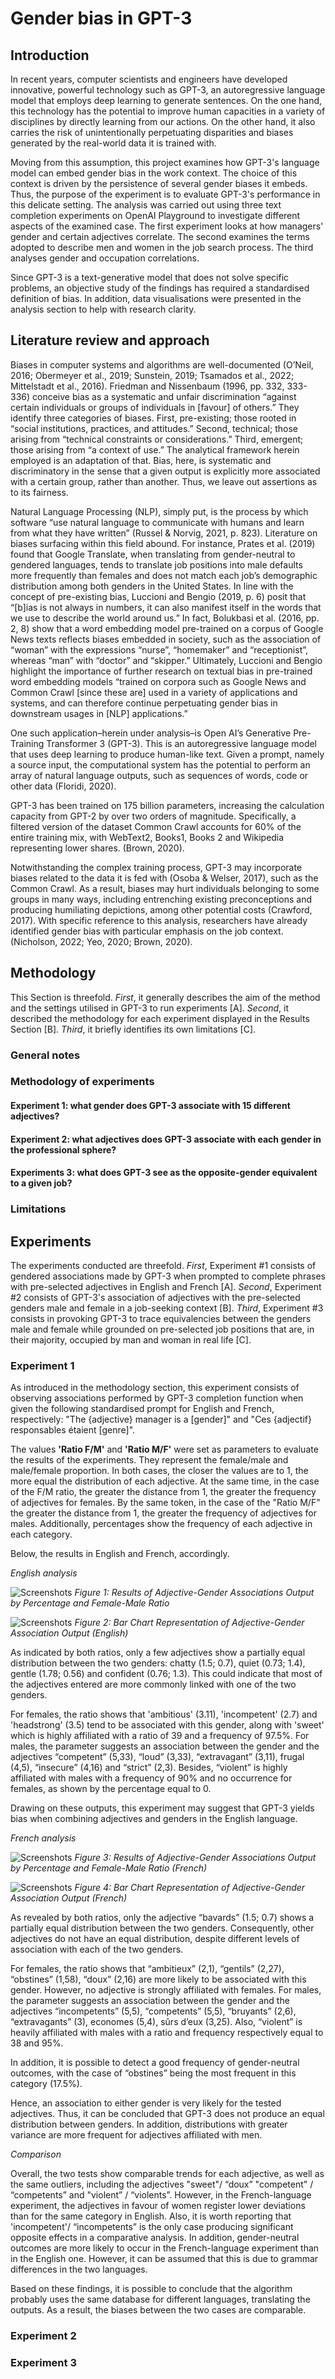 # Gender bias in GPT-3

## Introduction

In recent years, computer scientists and engineers have developed innovative, powerful technology such as GPT-3, an autoregressive language model that employs deep learning to generate sentences. On the one hand, this technology has the potential to improve human capacities in a variety of disciplines by directly learning from our actions. On the other hand, it also carries the risk of unintentionally perpetuating disparities and biases generated by the real-world data it is trained with.

Moving from this assumption, this project examines how GPT-3's language model can embed gender bias in the work context. The choice of this context is driven by the persistence of several gender biases it embeds. Thus, the purpose of the experiment is to evaluate GPT-3's performance in this delicate setting. The analysis was carried out using three text completion experiments on OpenAI Playground to investigate different aspects of the examined case. The first experiment looks at how managers' gender and certain adjectives correlate. The second examines the terms adopted to describe men and women in the job search process. The third analyses gender and occupation correlations.

Since GPT-3 is a text-generative model that does not solve specific problems, an objective study of the findings has required a standardised definition of bias. In addition, data visualisations were presented in the analysis section to help with research clarity.

## Literature review and approach

Biases in computer systems and algorithms are well-documented (O’Neil, 2016; Obermeyer et al., 2019; Sunstein, 2019; Tsamados et al., 2022; Mittelstadt et al., 2016). Friedman and Nissenbaum (1996, pp. 332, 333-336) conceive bias as a systematic and unfair discrimination “against certain individuals or groups of individuals in [favour] of others.” They identify three categories of biases. First, pre-existing; those rooted in “social institutions, practices, and attitudes.” Second, technical; those arising from “technical constraints or considerations.” Third, emergent; those arising from “a context of use.” The analytical framework herein employed is an adaptation of that. Bias, here, is systematic and discriminatory in the sense that a given output is explicitly more associated with a certain group, rather than another. Thus, we leave out assertions as to its fairness.
 
Natural Language Processing (NLP), simply put, is the process by which software “use natural language to communicate with humans and learn from what they have written” (Russel & Norvig, 2021, p. 823). Literature on biases surfacing within this field abound. For instance, Prates et al. (2019) found that Google Translate, when translating from gender-neutral to gendered languages, tends to translate job positions into male defaults more frequently than females and does not match each job’s demographic distribution among both genders in the United States. In line with the concept of pre-existing bias, Luccioni and Bengio (2019, p. 6) posit that “[b]ias is not always in numbers, it can also manifest itself in the words that we use to describe the world around us.” In fact, Bolukbasi et al. (2016, pp. 2, 8) show that a word embedding model pre-trained on a corpus of Google News texts reflects biases embedded in society, such as the association of “woman” with the expressions “nurse”, “homemaker” and “receptionist”, whereas “man” with “doctor” and “skipper.” Ultimately, Luccioni and Bengio highlight the importance of further research on textual bias in pre-trained word embedding models “trained on corpora such as Google News and Common Crawl [since these are] used in a variety of applications and systems, and can therefore continue perpetuating gender bias in downstream usages in [NLP] applications.”
 
One such application–herein under analysis–is Open AI’s Generative Pre-Training Transformer 3 (GPT-3). This is an autoregressive language model that uses deep learning to produce human-like text. Given a prompt, namely a source input, the computational system has the potential to perform an array of natural language outputs, such as sequences of words, code or other data (Floridi, 2020).
 
GPT-3 has been trained on 175 billion parameters, increasing the calculation capacity from GPT-2 by over two orders of magnitude. Specifically, a filtered version of the dataset Common Crawl accounts for 60% of the entire training mix, with WebText2, Books1, Books 2 and Wikipedia representing lower shares. (Brown, 2020).
 
Notwithstanding the complex training process, GPT-3 may incorporate biases related to the data it is fed with (Osoba & Welser, 2017), such as the Common Crawl. As a result, biases may hurt individuals belonging to some groups in many ways, including entrenching existing preconceptions and producing humiliating depictions, among other potential costs (Crawford, 2017). With specific reference to this analysis, researchers have already identified gender bias with particular emphasis on the job context. (Nicholson, 2022; Yeo, 2020; Brown, 2020).


## Methodology

This Section is threefold. *First*, it generally describes the aim of the method and the settings utilised in GPT-3 to run experiments [A]. *Second*, it described the methodology for each experiment displayed in the Results Section [B]. *Third*, it briefly identifies its own limitations [C].

### General notes

### Methodology of experiments

#### Experiment 1: what gender does GPT-3 associate with 15 different adjectives?

#### Experiment 2: what adjectives does GPT-3 associate with each gender in the professional sphere?

#### Experiments 3: what does GPT-3 see as the opposite-gender equivalent to a given job?

### Limitations

## Experiments

The experiments conducted are threefold. *First*, Experiment #1 consists of gendered associations made by GPT-3 when prompted to complete phrases with pre-selected adjectives in English and French [A]. *Second*, Experiment #2 consists of GPT-3's association of adjectives with the pre-selected genders male and female in a job-seeking context [B]. *Third*, Experiment #3 consists in provoking GPT-3 to trace equivalencies between the genders male and female while grounded on pre-selected job positions that are, in their majority, occupied by man and woman in real life [C].

### Experiment 1

As introduced in the methodology section, this experiment consists of observing associations performed by GPT-3 completion function when given the following standardised prompt for English and French, respectively: "The {adjective} manager is a [gender]" and "Ces {adjectif} responsables étaient [genre]".

The values **'Ratio F/M'** and **'Ratio M/F'** were set as parameters to evaluate the results of the experiments. They represent the female/male and male/female proportion. In both cases, the closer the values are to 1, the more equal the distribution of each adjective. At the same time, in the case of the F/M ratio, the greater the distance from 1, the greater the frequency of adjectives for females. By the same token, in the case of the "Ratio M/F" the greater the distance from 1, the greater the frequency of adjectives for males. Additionally, percentages show the frequency of each adjective in each category. 

Below, the results in English and French, accordingly.

_English analysis_

![Screenshots](English_results_exp1_1.png)
*Figure 1: Results of Adjective-Gender Associations Output by Percentage and Female-Male Ratio*

![Screenshots](English_results_exp_2.png)
*Figure 2: Bar Chart Representation of Adjective-Gender Association Output (English)*

As indicated by both ratios, only a few adjectives show a partially equal distribution between the two genders: chatty (1.5; 0.7), quiet (0.73; 1.4), gentle (1.78; 0.56) and confident (0.76; 1.3). This could indicate that most of the adjectives entered are more commonly linked with one of the two genders.

For females, the ratio shows that 'ambitious' (3.11), 'incompetent' (2.7) and 'headstrong' (3.5) tend to be associated with this gender, along with 'sweet' which is highly affiliated with a ratio of 39 and a frequency of 97.5%. For males, the parameter suggests an association between the gender and the adjectives “competent” (5,33), “loud” (3,33), “extravagant” (3,11), frugal (4,5), “insecure” (4,16) and “strict” (2,3). Besides, “violent” is highly affiliated with males with a frequency of 90% and no occurrence for females, as shown by the percentage equal to 0. 

Drawing on these outputs, this experiment may suggest that GPT-3 yields bias when combining adjectives and genders in the English language.

_French analysis_

![Screenshots](French_results_exp1_1.png)
_Figure 3: Results of Adjective-Gender Associations Output by Percentage and Female-Male Ratio (French)_

![Screenshots](French_results_exp1_2.png)
_Figure 4: Bar Chart Representation of Adjective-Gender Association Output (French)_

As revealed by both ratios, only the adjective “bavards” (1.5; 0.7) shows a partially equal distribution between the two genders. Consequently, other adjectives do not have an equal distribution, despite different levels of association with each of the two genders.

For females, the ratio shows that “ambitieux” (2,1), “gentils” (2,27), “obstines” (1,58), “doux” (2,16) are more likely to be associated with this gender. However, no adjective is strongly affiliated with females. For males, the parameter suggests an association between the gender and the adjectives “incompetents” (5,5), “competents” (5,5), “bruyants” (2,6), “extravagants” (3), economes (5,4), sûrs d’eux (3,25). Also, “violent” is heavily affiliated with males with a ratio and frequency respectively equal to 38 and 95%. 

In addition, it is possible to detect a good frequency of gender-neutral outcomes, with the case of “obstines” being the most frequent in this category (17.5%).

Hence, an association to either gender is very likely for the tested adjectives. Thus, it can be concluded that GPT-3 does not produce an equal distribution between genders. In addition, distributions with greater variance are more frequent for adjectives affiliated with men.

_Comparison_

Overall, the two tests show comparable trends for each adjective, as well as the same outliers, including the adjectives "sweet"/ “doux” "competent" / “competents” and "violent” / “violents”. However, in the French-language experiment, the adjectives in favour of women register lower deviations than for the same category in English. Also, it is worth reporting that 'incompetent'/ “incompetents” is the only case producing significant opposite effects in a comparative analysis. In addition, gender-neutral outcomes are more likely to occur in the French-language experiment than in the English one. However, it can be assumed that this is due to grammar differences in the two languages.

Based on these findings, it is possible to conclude that the algorithm probably uses the same database for different languages, translating the outputs. As a result, the biases between the two cases are comparable.

### Experiment 2



### Experiment 3




